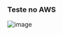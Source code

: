 ### Teste no AWS
![image](https://github.com/godines51/AWS/assets/127341765/a5bf4e82-3a50-4cdf-b53a-100ab8420a9f)

